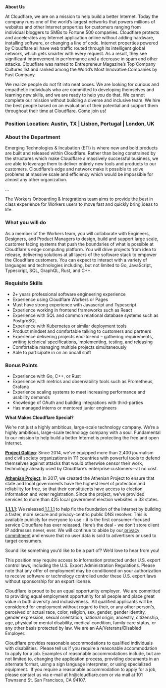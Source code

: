 <div class="content-intro">
	<div><strong>About Us</strong></div>
	<div>
		<p>At Cloudflare, we are on a mission to help build a better Internet. Today the company runs one of the world’s largest networks that powers millions of websites and other Internet properties for customers ranging from individual bloggers to SMBs to Fortune 500 companies. Cloudflare protects and accelerates any Internet application online without adding hardware, installing software, or changing a line of code. Internet properties powered by Cloudflare all have web traffic routed through its intelligent global network, which gets smarter with every request. As a result, they see significant improvement in performance and a decrease in spam and other attacks. Cloudflare was named to Entrepreneur Magazine’s Top Company Cultures list and ranked among the World’s Most Innovative Companies by Fast Company.&nbsp;</p>
		<p><span style="font-weight: 400;">We realize people do not fit into neat boxes. We are looking for curious and empathetic individuals who are committed to developing themselves and learning new skills, and we are ready to help you do that. We cannot complete our mission without building a diverse and inclusive team. We hire the best people based on an evaluation of their potential and support them throughout their time at Cloudflare. Come join us!&nbsp;</span></p>
	</div>
</div>
<h3><strong>Position Location: Austin, TX | Lisbon, Portugal | London, UK</strong></h3>
<h3 id="Jobdescription:SeniorSystemsEngineerWorkersOnboarding-AbouttheDepartment"><strong>About the Department</strong></h3>
<p class="diff-block-context"></p>
<p class="diff-block-context">Emerging Technologies &amp; Incubation (ETI) is where new and bold products are built and released within Cloudflare. Rather than being constrained by the structures which make Cloudflare a massively successful business, we are able to leverage them to deliver entirely new tools and products to our customers. Cloudflare’s edge and network make it possible to solve problems at massive scale and efficiency which would be impossible for almost any other organization.</p>
<p class="diff-context-placeholder">...</p>
<p class="diff-block-context">The Workers Onboarding &amp; Integrations team aims to provide the best in class experience for Workers users to move fast and quickly bring ideas to life.</p>
<h3 id="Jobdescription:SoftwareEngineerWorkersOnboarding&amp;Integrations-Whatyouwilldo" class="diff-block-target"><strong><span id="changed-diff-5" class="diff-html-changed">What you will do</span></strong></h3>
<p class="diff-block-context">As a member of the Workers team, you will collaborate with Engineers, Designers, and Product Managers to design, build and support large scale, customer facing systems that push the boundaries of what is possible at Cloudflare's edge computing platform. You will drive projects from idea to release, delivering solutions at all layers of the software stack to empower the Cloudflare customers. You can expect to interact with a variety of languages and technologies including, but not limited to Go, JavaScript, Typescript, SQL, GraphQL, Rust, and C++.</p>
<h3 id="Jobdescription:SoftwareEngineerWorkersOnboarding&amp;Integrations-RequisiteSkills" class="diff-block-target diff-block-context"><strong><span id="changed-diff-6" class="diff-html-changed">Requisite Skills</span></strong></h3>
<ul class="diff-block-target diff-block-context">
	<li><span id="removed-diff-0" class="diff-html-removed">2+ years professional software engineering experience</span></li>
	<li><span class="diff-html-removed">Experience using </span><span id="added-diff-0" class="diff-html-added">Cloudflare Workers or Pages</span></li>
	<li>Must have strong experience with Javascript and Typescript</li>
	<li>Experience working in frontend frameworks such as React</li>
	<li>Experience with SQL and common relational database systems such as PostgreSQL</li>
	<li>Experience with Kubernetes or similar deployment tools</li>
	<li>Product mindset and comfortable talking to customers and partners</li>
	<li>Experience delivering projects end-to-end – gathering requirements, writing technical specifications, implementing, testing, and releasing</li>
	<li>Comfortable managing multiple projects simultaneously</li>
	<li>Able to participate in on an oncall shift</li>
</ul>
<h3 id="Jobdescription:SoftwareEngineerWorkersOnboarding&amp;Integrations-BonusPoints" class="diff-block-target diff-block-context"><strong><span id="changed-diff-7" class="diff-html-changed">Bonus Points</span></strong></h3>
<ul class="diff-block-target diff-block-context">
	<li><span class="diff-html-added">Experience with Go, C++, or Rust</span></li>
	<li>Experience with metrics and observability tools such as Prometheus, Grafana</li>
	<li>Experience scaling systems to meet increasing performance and usability demands</li>
	<li>Knowledge of OAuth and building integrations with third-parties</li>
	<li>Has managed interns or mentored junior engineers</li>
</ul>
<p class="diff-block-context"></p>
<div class="content-conclusion">
	<p><strong>What Makes Cloudflare Special?</strong></p>
	<p><span style="font-weight: 400;">We’re not just a highly ambitious, large-scale technology company. We’re a highly ambitious, large-scale technology company with a soul. Fundamental to our mission to help build a better Internet is protecting the free and open Internet.</span></p>
	<p><a href="https://blog.cloudflare.com/protecting-free-expression-online/"><strong>Project Galileo</strong></a><span style="font-weight: 400;">: Since 2014, we've equipped more than 2,400 journalism and civil society organizations in 111 countries with powerful tools to defend themselves against attacks that would otherwise censor their work, technology already used by Cloudflare’s enterprise customers--at no cost.</span></p>
	<p><strong><a href="https://www.cloudflare.com/athenian/">Athenian Project</a></strong><span style="font-weight: 400;">: In 2017, we created the Athenian Project to ensure that state and local governments have the highest level of protection and reliability for free, so that their constituents have access to election information and voter registration. Since the project, we've provided services to more than 425 local government election websites in 33 states.</span></p>
	<p><a href="https://1.1.1.1/"><strong>1.1.1.1</strong></a><span style="font-weight: 400;">: We released</span><a href="https://1.1.1.1/"> <span style="font-weight: 400;">1.1.1.1</span></a><span style="font-weight: 400;"> to help fix the foundation of the Internet by building a faster, more secure and privacy-centric public DNS resolver. This is available publicly for everyone to use - it is the first consumer-focused service Cloudflare has ever released. Here’s the deal - we don’t store client IP addresses never, ever. We will continue to abide by our</span><a href="https://developers.cloudflare.com/1.1.1.1/privacy/public-dns-resolver"> privacy commitment</a><span style="font-weight: 400;"> and ensure that no user data is sold to advertisers or used to target consumers.</span></p>
	<p><span style="font-weight: 400;">Sound like something you’d like to be a part of? We’d love to hear from you!</span></p>
	<p><span style="font-weight: 400;">This position may require access to information protected under U.S. export control laws, including the U.S. Export Administration Regulations. Please note that any offer of employment may be conditioned on your authorization to receive software or technology controlled under these U.S. export laws without sponsorship for an export license.</span></p>
	<p><span style="font-weight: 400;">Cloudflare is proud to be an equal opportunity employer. &nbsp;We are committed to providing equal employment opportunity for all people and place great value in both diversity and inclusiveness. &nbsp;All qualified applicants will be considered for employment without regard to their, or any other person's, perceived or actual</span> <span style="font-weight: 400;">race, color, religion, sex, gender, gender identity, gender expression, sexual orientation, national origin, ancestry, citizenship, age, physical or mental disability, medical condition, family care status, or any other basis protected by law. </span><span style="font-weight: 400;">We are an AA/Veterans/Disabled Employer.</span></p>
	<p><span style="font-weight: 400;">Cloudflare provides reasonable accommodations to qualified individuals with disabilities. &nbsp;Please tell us if you require a reasonable accommodation to apply for a job. Examples of reasonable accommodations include, but are not limited to, changing the application process, providing documents in an alternate format, using a sign language interpreter, or using specialized equipment. &nbsp;If you require a reasonable accommodation to apply for a job, please contact us via e-mail at </span><span style="font-weight: 400;">hr@cloudflare.com</span><span style="font-weight: 400;"> or via mail at 101 Townsend St. San Francisco, CA 94107.</span></p>
</div>